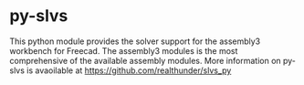 # py-slvs
This python module provides the solver support for the assembly3 workbench for Freecad.
The assembly3 modules is the most comprehensive of the available assembly modules.
More information on py-slvs is avaoilable at https://github.com/realthunder/slvs_py
